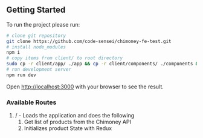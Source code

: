 ## Getting Started

To run the project please run:

```bash
# clone git repository
git clone https://github.com/code-sensei/chimoney-fe-test.git
# install node_modules
npm i
# copy items from client/ to root directory
sudo cp -r client/app/ ./app && cp -r client/components/ ./components && cp -r client/pages/ ./pages 
# run development server
npm run dev
```

Open [http://localhost:3000](http://localhost:3000) with your browser to see the result.

### Available Routes
1. / - Loads the application and does the following
    1. Get list of products from the Chimoney API
    2. Initializes product State with Redux